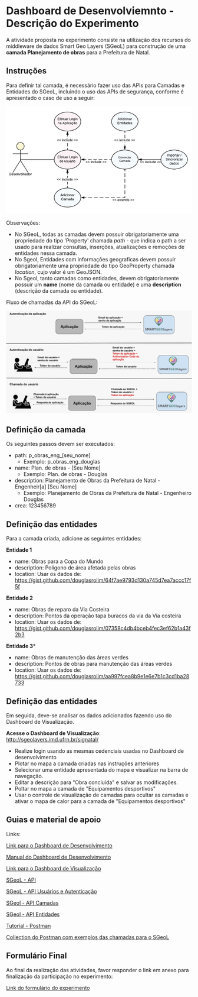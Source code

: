 # Dashboard de Desenvolviemnto - Descrição do Experimento

A atividade proposta no experimento consiste na utilização dos recursos do middleware de dados Smart Geo Layers (SGeoL) para construção de uma **camada Planejamento de obras** para a Prefeitura de Natal.

## Instruções

Para definir tal camada, é necessário fazer uso das APIs para Camadas e Entidades do SGeoL, incluindo o uso das APIs de segurança, conforme é apresentado o caso de uso a seguir:

![Funcionalidade para criação e entidades](/img/caso-de-uso-dev.png)

Observações:

- No SGeoL, todas as camadas devem possuir obrigatoriamente uma propriedade do tipo 'Property' chamada *path* - que indica o path a ser usado para realizar consultas, inserções, atualizações e remoções de entidades nessa camada.
- No Sgeol, Entidades com informações geograficas devem possuir obrigatoriamente uma propriedade do tipo GeoProperty chamada *location*, cujo valor é um GeoJSON.
- No Sgeol, tanto camadas como entidades, devem obrigatoriamente possuir um **name** (nome da camada ou entidade) e uma **description** (descrição da camada ou entidade).

Fluxo de chamadas da API do SGeoL:

![Fluxo de chamadas para API do Sgeol](/img/sgeol-uso-api.jpg)

## Definição da camada
  
Os seguintes passos devem ser executados:

- path: p_obras_eng_[seu_nome]
	- Exemplo: p_obras_eng_douglas
- name: Plan. de obras - [Seu Nome]
	- Exemplo: Plan. de obras - Douglas
- description: Planejamento de Obras da Prefeitura de Natal - Engenheir[a] [Seu Nome]
	- Exemplo: Planejamento de Obras da Prefeitura de Natal - Engenheiro Douglas
- crea: 123456789

## Definição das entidades

Para a camada criada, adicione as seguintes entidades:

**Entidade 1**
- name: Obras para a Copa do Mundo
- description: Polígono de área afetada pelas obras
- location: Usar os dados de: https://gist.github.com/douglasrolim/64f7ae9793d130a745d7ea7accc17f5f

**Entidade 2**
- name: Obras de reparo da Via Costeira
- description: Pontos da operação tapa buracos da via da Via costeira
- location: Usar os dados de: https://gist.github.com/douglasrolim/07358c4db4bceb4fec3ef62b1a43f2b3

**Entidade 3***
- name: Obras de manutenção das áreas verdes
- description: Pontos de obras para manutenção das áreas verdes
- location: Usar os dados de: https://gist.github.com/douglasrolim/aa997fcea8b9e1e6e7b1c3cd1ba28733

## Definição das entidades

Em seguida, deve-se analisar os dados adicionados fazendo uso do Dashboard de Visualização.

**Acesse o Dashboard de Visualização**: http://sgeolayers.imd.ufrn.br/signatal/

- Realize login usando as mesmas cedenciais usadas no Dashboard de desenvolvimento
- Plotar no mapa a camada criadas nas instruções anteriores
- Selecionar uma entidade apresentada do mapa e visualizar na barra de navegação.
- Editar a descrição para "Obra concluída" e salvar as modificações.
- Poltar no mapa a camada de "Equipamentos desportivos"
- Usar o controle de visualização de camadas para ocultar as camadas e ativar o mapa de calor para a camada de "Equipamentos desportivos"


## Guias e material de apoio

Links:

[Link para o Dashboard de Desenvolvimento](http://sgeolayers.imd.ufrn.br/devboard/)

[Manual do Dashboard de Desenvolvimento](https://docs.google.com/document/d/1cx7UJ0hMkUzKJ2l8DcXKeiyASrBuh_wlrdOuBIy46No/edit?usp=sharing)

[Link para o Dashboard de Visualização](http://sgeolayers.imd.ufrn.br/signatal/)

[SGeoL - API](http://sgeolayers.imd.ufrn.br/sgeol-test-sec/operacoes-api.xhtml)

[SGeoL - API Usuários e Autenticação](http://sgeolayers.imd.ufrn.br/sgeol-test-sec/api-usuarios-autenticacao.xhtml)

[SGeol - API Camadas](http://sgeolayers.imd.ufrn.br/sgeol-test-sec/api-camadas.xhtml)

[SGeol - API Entidades](http://sgeolayers.imd.ufrn.br/sgeol-test-sec/api-entidades.xhtml)

[Tutorial - Postman](https://documenter.getpostman.com/view/4390317/SWTBfJQ9?version=latest)

[Collection do Postman com exemplos das chamadas para o SGeoL](https://github.com/douglasrolim/exp-dashboards/blob/master/examples/tutorial-sgeol.postman_collection.json)

## Formulário Final

Ao final da realização das atividades, favor responder o link em anexo para finalização da participação no experimento:

[Link do formulário do experimento](https://docs.google.com/forms/d/e/1FAIpQLSeuVhewdsU04atKJAapF0MuxEYHOVY0K4ev0dh9jSOkVSxamA/viewform?usp=sf_link)
